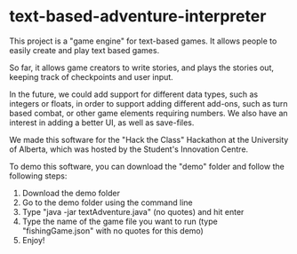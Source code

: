 # text-based-adventure-interpreter

This project is a "game engine" for text-based games.
It allows people to easily create and play text based games.

So far, it allows game creators to write stories, and plays the stories out, keeping track of checkpoints and user input.


In the future, we could add support for different data types, such as integers or floats, in order to support adding different
add-ons, such as turn based combat, or other game elements requiring numbers. 
We also have an interest in adding a better UI, as well as save-files.

We made this software for the "Hack the Class" Hackathon at the University of Alberta, which was hosted by the Student's Innovation Centre.

To demo this software, you can download the "demo" folder and follow the following steps:

1) Download the demo folder
2) Go to the demo folder using the command line
3) Type "java -jar textAdventure.java" (no quotes) and hit enter
4) Type the name of the game file you want to run (type "fishingGame.json"  with no quotes for this demo)
5) Enjoy!
